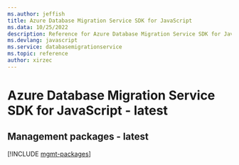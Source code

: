 ```yaml
---
ms.author: jeffish
title: Azure Database Migration Service SDK for JavaScript
ms.data: 10/25/2022
description: Reference for Azure Database Migration Service SDK for JavaScript
ms.devlang: javascript
ms.service: databasemigrationservice
ms.topic: reference
author: xirzec
---
```

# Azure Database Migration Service SDK for JavaScript - latest

## Management packages - latest
[!INCLUDE [mgmt-packages](database-migration-service-mgmt-index.md)]